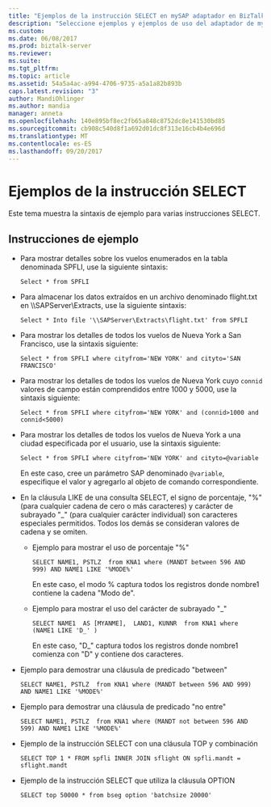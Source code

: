 ```yaml
---
title: "Ejemplos de la instrucción SELECT en mySAP adaptador en BizTalk | Documentos de Microsoft"
description: "Seleccione ejemplos y ejemplos de uso del adaptador de mySAP en el módulo de adaptador de BizTalk (BAP)"
ms.custom: 
ms.date: 06/08/2017
ms.prod: biztalk-server
ms.reviewer: 
ms.suite: 
ms.tgt_pltfrm: 
ms.topic: article
ms.assetid: 54a5a4ac-a994-4706-9735-a5a1a82b893b
caps.latest.revision: "3"
author: MandiOhlinger
ms.author: mandia
manager: anneta
ms.openlocfilehash: 140e895bf8ec2fb65a848c8752dc8e141530bd85
ms.sourcegitcommit: cb908c540d8f1a692d01dc8f313e16cb4b4e696d
ms.translationtype: MT
ms.contentlocale: es-ES
ms.lasthandoff: 09/20/2017
---
```

# <a name="examples-for-select-statement"></a>Ejemplos de la instrucción SELECT
Este tema muestra la sintaxis de ejemplo para varias instrucciones SELECT.

## <a name="sample-statements"></a>Instrucciones de ejemplo 
  
-   Para mostrar detalles sobre los vuelos enumerados en la tabla denominada SPFLI, use la siguiente sintaxis:  
  
    ```  
    Select * from SPFLI  
    ```  
  
-   Para almacenar los datos extraídos en un archivo denominado flight.txt en \\\SAPServer\Extracts, use la siguiente sintaxis:  
  
    ```  
    Select * Into file '\\SAPServer\Extracts\flight.txt' from SPFLI  
    ```  
  
-   Para mostrar los detalles de todos los vuelos de Nueva York a San Francisco, use la sintaxis siguiente:  
  
    ```  
    Select * from SPFLI where cityfrom='NEW YORK' and cityto='SAN FRANCISCO'  
    ```  
  
-   Para mostrar los detalles de todos los vuelos de Nueva York cuyo `connid` valores de campo están comprendidos entre 1000 y 5000, use la sintaxis siguiente:  
  
    ```  
    Select * from SPFLI where cityfrom='NEW YORK' and (connid>1000 and connid<5000)  
    ```  
  
-   Para mostrar los detalles de todos los vuelos de Nueva York a una ciudad especificada por el usuario, use la sintaxis siguiente:  
  
    ```  
    Select * from SPFLI where cityfrom='NEW YORK' and cityto=@variable  
    ```  
  
     En este caso, cree un parámetro SAP denominado `@variable`, especifique el valor y agregarlo al objeto de comando correspondiente.  
  
-   En la cláusula LIKE de una consulta SELECT, el signo de porcentaje, "%" (para cualquier cadena de cero o más caracteres) y carácter de subrayado "_" (para cualquier carácter individual) son caracteres especiales permitidos. Todos los demás se consideran valores de cadena y se omiten.  
  
    -   Ejemplo para mostrar el uso de porcentaje "%"  
  
        ```  
        SELECT NAME1, PSTLZ  from KNA1 where (MANDT between 596 AND 999) AND NAME1 LIKE '%MODE%'  
        ```  
  
         En este caso, el modo % captura todos los registros donde nombre1 contiene la cadena "Modo de".  
  
    -   Ejemplo para mostrar el uso del carácter de subrayado "_"  
  
        ```  
        SELECT NAME1  AS [MYANME],  LAND1, KUNNR  from KNA1 where (NAME1 LIKE 'D_' )  
        ```  
  
         En este caso, "D_" captura todos los registros donde nombre1 comienza con "D" y contiene dos caracteres.  
  
-   Ejemplo para demostrar una cláusula de predicado "between"  
  
    ```  
    SELECT NAME1, PSTLZ  from KNA1 where (MANDT between 596 AND 999) AND NAME1 LIKE '%MODE%'  
    ```  
  
-   Ejemplo para demostrar una cláusula de predicado "no entre"  
  
    ```  
    SELECT NAME1, PSTLZ  from KNA1 where (MANDT not between 596 AND 599) AND NAME1 LIKE '%MODE%'  
    ```  
  
-   Ejemplo de la instrucción SELECT con una cláusula TOP y combinación  
  
    ```  
    SELECT TOP 1 * FROM spfli INNER JOIN sflight ON spfli.mandt = sflight.mandt  
    ```  
  
-   Ejemplo de la instrucción SELECT que utiliza la cláusula OPTION  
  
    ```  
    SELECT top 50000 * from bseg option 'batchsize 20000'  
    ```  
